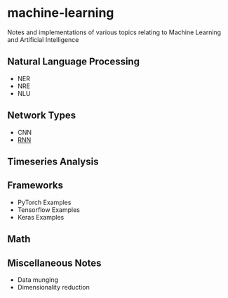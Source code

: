 # machine-learning

Notes and implementations of various topics relating to Machine Learning and Artificial Intelligence

## Natural Language Processing

* NER
* NRE
* NLU

## Network Types

* CNN
* [RNN](./networks/RNN)

## Timeseries Analysis

## Frameworks

* PyTorch Examples
* Tensorflow Examples
* Keras Examples

## Math

## Miscellaneous Notes

* Data munging
* Dimensionality reduction
